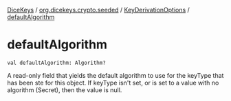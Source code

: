 [DiceKeys](../../index.md) / [org.dicekeys.crypto.seeded](../index.md) / [KeyDerivationOptions](index.md) / [defaultAlgorithm](./default-algorithm.md)

# defaultAlgorithm

`val defaultAlgorithm: Algorithm?`

A read-only field that yields the default algorithm to use for the keyType
that has been ste for this object.  If keyType isn't set, or is set to
a value with no algorithm (Secret), then the value is null.

